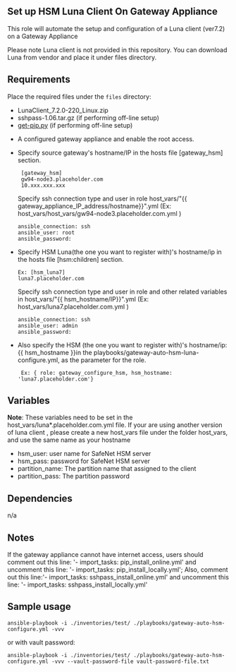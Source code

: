 Set up HSM Luna Client On Gateway Appliance
------------
This role will automate the setup and configuration of a Luna client (ver7.2) on a Gateway Appliance

Please note Luna client is not provided in this repository. You can download Luna from vendor and place it under files directory.

Requirements
------------

Place the required files under the `files` directory:
- LunaClient_7.2.0-220_Linux.zip
- sshpass-1.06.tar.gz (if performing off-line setup)
- [get-pip.py](https://pip.pypa.io/en/stable/installing/) (if performing off-line setup)

* A configured gateway appliance and enable the root access.
* Specify source gateway's hostname/IP in the hosts file [gateway_hsm] section.

    ```
     [gateway_hsm]
     gw94-node3.placeholder.com
     10.xxx.xxx.xxx
     ```  
      
  Specify ssh connection type and user in role host_vars/"{{ gateway_appliance_IP_address/hostname}}".yml (Ex: host_vars/host_vars/gw94-node3.placeholder.com.yml  )
    ```
   ansible_connection: ssh
   ansible_user: root
   ansible_password:
     ```         
* Specify HSM Luna(the one you want to register with)'s hostname/ip in the hosts file [hsm:children] section.
    ```
  Ex: [hsm_luna7]
    luna7.placeholder.com
     ```            
    
  Specify ssh connection type and user in role and other related variables in host_vars/"{{ hsm_hostname/IP}}".yml (Ex: host_vars/luna7.placeholder.com.yml )

    ```
    ansible_connection: ssh
    ansible_user: admin
    ansible_password:
     ```       
  
* Also specify the HSM (the one you want to register with)'s hostname/ip: {{ hsm_hostname }}in the playbooks/gateway-auto-hsm-luna-configure.yml, as the parameter for the role.
    
       
       Ex: { role: gateway_configure_hsm, hsm_hostname: 'luna7.placeholder.com'}
  
             
Variables
------------
**Note**: These variables need to be set in the host_vars/luna*.placeholder.com.yml file. If your are using another version of luna client 
, please create a new host_vars file under the folder host_vars, and use the same name as your hostname

* hsm_user: user name for SafeNet HSM server
* hsm_pass: password for SafeNet HSM server
* partition_name: The partition name that assigned to the client
* partition_pass: The partition password

Dependencies
------------
n/a

Notes
------------
If the gateway appliance cannot have internet access, users should comment out this line: '- import_tasks: pip_install_online.yml' and uncomment this line: '- import_tasks: pip_install_locally.yml';
Also, comment out this line:'- import_tasks: sshpass_install_online.yml' and uncomment this line: '- import_tasks: sshpass_install_locally.yml'

Sample usage
------------
`ansible-playbook -i ./inventories/test/ ./playbooks/gateway-auto-hsm-configure.yml -vvv`

or with vault password:

`ansible-playbook -i ./inventories/test/ ./playbooks/gateway-auto-hsm-configure.yml -vvv --vault-password-file vault-password-file.txt`


